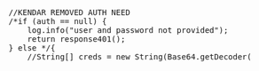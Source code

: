 
<pre>
        //KENDAR REMOVED AUTH NEED
        /*if (auth == null) {
            log.info("user and password not provided");
            return response401();
        } else */{
            //String[] creds = new String(Base64.getDecoder().decode(auth.split(" ")[1])).split(":", 2);
</pre>